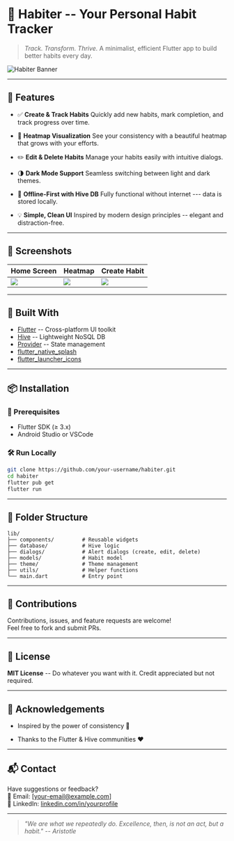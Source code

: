 # 🌟 Habiter -- Your Personal Habit Tracker

> *Track. Transform. Thrive.*
> A minimalist, efficient Flutter app to build better habits every day.

![Habiter Banner](https://your-image-url.com/banner.png) <!-- Optional: Replace with your banner image -->

---

## 🚀 Features

- ✅ **Create & Track Habits**
  Quickly add new habits, mark completion, and track progress over time.

- 📆 **Heatmap Visualization**
  See your consistency with a beautiful heatmap that grows with your efforts.

- ✏️ **Edit & Delete Habits**
  Manage your habits easily with intuitive dialogs.

- 🌗 **Dark Mode Support**
  Seamless switching between light and dark themes.

- 💾 **Offline-First with Hive DB**
  Fully functional without internet --- data is stored locally.

- 💡 **Simple, Clean UI**
  Inspired by modern design principles -- elegant and distraction-free.

---

## 📸 Screenshots

<!-- Add your screenshots below -->
| Home Screen | Heatmap | Create Habit |
|------------|----------|---------------|
| ![](screenshots/home.png) | ![](screenshots/heatmap.png) | ![](screenshots/create.png) |

---

## 🧠 Built With

- [Flutter](https://flutter.dev) -- Cross-platform UI toolkit
- [Hive](https://docs.hivedb.dev) -- Lightweight NoSQL DB
- [Provider](https://pub.dev/packages/provider) -- State management
- [flutter_native_splash](https://pub.dev/packages/flutter_native_splash)
- [flutter_launcher_icons](https://pub.dev/packages/flutter_launcher_icons)

---

## 📦 Installation

### 🔧 Prerequisites
- Flutter SDK (≥ 3.x)
- Android Studio or VSCode

### 🛠️ Run Locally

```bash
git clone https://github.com/your-username/habiter.git
cd habiter
flutter pub get
flutter run

```

* * * * *

📁 Folder Structure
-------------------

```
lib/
├── components/         # Reusable widgets
├── database/           # Hive logic
├── dialogs/            # Alert dialogs (create, edit, delete)
├── models/             # Habit model
├── theme/              # Theme management
├── utils/              # Helper functions
└── main.dart           # Entry point

```

* * * * *

🧩 Contributions
----------------

Contributions, issues, and feature requests are welcome!\
Feel free to fork and submit PRs.

* * * * *

📜 License
----------

**MIT License** -- Do whatever you want with it. Credit appreciated but not required.

* * * * *

🙌 Acknowledgements
-------------------

-   Inspired by the power of consistency 🧠

-   Thanks to the Flutter & Hive communities ❤️

* * * * *

📬 Contact
----------

Have suggestions or feedback?\
📧 Email: [<your-email@example.com>]\
📱 LinkedIn: [linkedin.com/in/yourprofile](https://linkedin.com/in/yourprofile)

* * * * *

> *"We are what we repeatedly do. Excellence, then, is not an act, but a habit." -- Aristotle*

